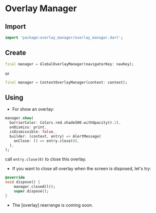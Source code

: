 # Overlay Manager


## Import

```dart
import 'package:overlay_manager/overlay_manager.dart';
```

## Create

```dart
final manager = GlobalOverlayManager(navigatorKey: navKey);
```

or

```dart
final manager = ContextOverlayManager(context: context);
```

## Using

- For show an overlay:

```dart
manager.show(
  barrierColor: Colors.red.shade500.withOpacity(0.2),
  onDismiss: print,
  isDismissible: false,
  builder: (context, entry) => AlertMessage(
    onClose: () => entry.close(0),
  ),
);
```

call ``` entry.close(0) ``` to close this overlay.

- If you want to close all overlay when the screen is disposed, let's try:

```dart
@override
void dispose() {
    manager.closeAll();
    super.dispose();
}
```

- The [overlay] rearrange is coming soon.